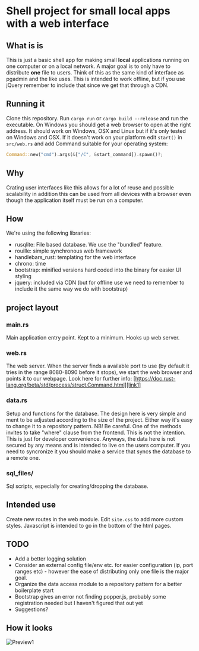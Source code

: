 # Shell project for small local apps with a web interface

## What is is
This is just a basic shell app for making small **local** applications running on one computer or on a local network. A major goal is to only have to distribute **one** file to users. Think of this as the same kind of interface as pgadmin and the like uses. This is intended to work offline, but if you use jQuery remember to include that since we get that through a CDN.

## Running it

Clone this repository. Run `cargo run` or `cargo build --release` and run the executable. On Windows you should get a web browser to open at the right address. It should work on Windows, OSX and Linux but if it's only tested on Windows and OSX. If it doesn't work on your platform edit `start()` in `src/web.rs` and add Command suitable for your operating system: 

```rust
Command::new("cmd").args(&["/C", &start_command]).spawn()?;
```

## Why
Crating user interfaces like this allows for a lot of reuse and possible scalability in addition this can be used from all devices with a browser even though the application itself must be run on a computer.

## How
We're using the following libraries:

* rusqlite: File based database. We use the "bundled" feature.
* rouille: simple synchronous web framework
* handlebars_rust: templating for the web interface
* chrono: time
* bootstrap: minified versions hard coded into the binary for easier UI styling
* jquery: included via CDN (but for offline use we need to remember to include it the same way we do with bootstrap)

## project layout

### main.rs

Main application entry point. Kept to a minimum. Hooks up web server.

### web.rs

The web server. When the server finds a available port to use (by default it tries in the range 8080-8090 before it stops), we start the web browser and points it to our webpage. Look here for further info: [https://doc.rust-lang.org/beta/std/process/struct.Command.html][link1]

### data.rs

Setup and functions for the database. The design here is very simple and ment to be adjusted according to the size of the project. Either way it's easy to change it to a repository pattern. NB! Be careful. One of the methods invites to take "where" clause from the frontend. This is not the intention. This is just for developer convenience. Anyways, the data here is not secured by any means and is intended to live on the users computer. If you need to syncronize it you should make a service that syncs the database to a remote one.

### sql_files/

Sql scripts, especially for creating/dropping the database. 

## Intended use
Create new routes in the web module. Edit `site.css` to add more custom styles. Javascript is intended to go in the bottom of the html pages.

## TODO

* Add a better logging solution
* Consider an external config file/env etc. for easier configuration (ip, port ranges etc) - however the ease of distributing only one file is the major goal.
* Organize the data access module to a repository pattern for a better boilerplate start
* Bootstrap gives an error not finding popper.js, probably some registration needed but I haven't figured that out yet
* Suggestions?

## How it looks

![Preview1](https://user-images.githubusercontent.com/8337848/52183756-8d301280-280b-11e9-875b-eaddea9f8cb2.png)

[link1]:https://doc.rust-lang.org/beta/std/process/struct.Command.html